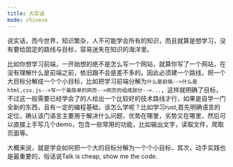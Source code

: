 ```yaml
---
title: 大实话
mode: chinese
---
```


说实话，而今世界，知识繁杂，人不可能学会所有的知识，而且就算是想学习，没有要给固定的路线与目标，容易迷失在知识的海洋里。

比如你想学习前端，一开始想的绝不是怎么写一个网站，就算你写了一个网站，在没有理解什么是前端之前，依旧跟不会是差不多的。因此必须建一个路线，把一个大目标分解成一个个小目标，比如把学习前端分解为`什么是前端-->什么是html,css,js-->写一个最简单的网页-->网页的组成部分-->...`，这样就明确了目标，不过这一般需要已经学会了的人给出一个比较好的技术路线才行，如果是自学一门全新的东西，且有一定的编程基础，该怎么学呢？比如学习rust,首先明确语言的定位，确认该门语言主要用于解决什么问题，优势在哪里，劣势又在哪里，然后可以直接上手写几个demo，包含一些常用的功能，比如输出文字，读取文件，爬取页面等。

大概来说，就是学会如何把一个大的目标分解为一个个小目标，其次，动手实践也是最重要的，俗话说Talk is cheap, show me the code.
